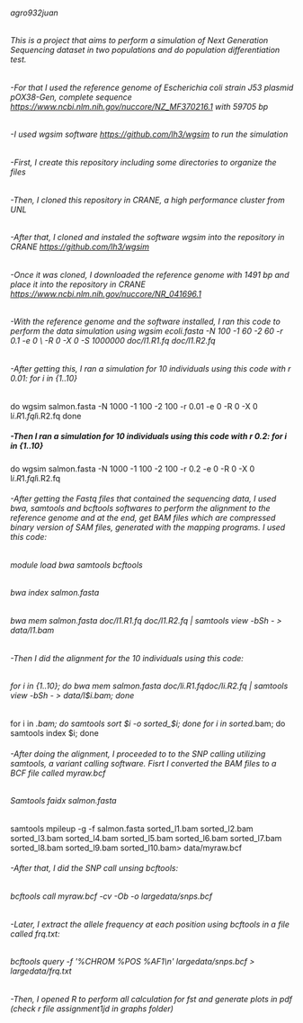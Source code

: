 ###### agro932juan
###### This is a project that aims to perform a simulation of Next Generation Sequencing dataset in two populations and do population differentiation test. 
###### -For that I used the reference genome of Escherichia coli strain J53 plasmid pOX38-Gen, complete sequence https://www.ncbi.nlm.nih.gov/nuccore/NZ_MF370216.1 with 59705 bp
###### -I used wgsim software https://github.com/lh3/wgsim to run the simulation
###### -First, I create this repository including some directories to organize the files
###### -Then, I cloned this repository in CRANE, a high performance cluster from UNL
###### -After that, I cloned and instaled the software wgsim into the repository in CRANE https://github.com/lh3/wgsim
###### -Once it was cloned, I downloaded the reference genome with 1491 bp and place it into the repository in CRANE https://www.ncbi.nlm.nih.gov/nuccore/NR_041696.1
###### -With the reference genome and the software installed, I ran this code to perform the data simulation using wgsim ecoli.fasta -N 100 -1 60 -2 60 -r 0.1 -e 0 \ -R 0 -X 0 -S 1000000 doc/l1.R1.fq doc/l1.R2.fq
###### -After getting this, I ran a simulation for 10 individuals using this code with r 0.01: for i in {1..10}
do
   wgsim salmon.fasta -N 1000 -1 100 -2 100 -r 0.01 -e 0 -R 0 -X 0 l$i.R1.fq l$i.R2.fq
done
##### -Then I ran a simulation for 10 individuals using this code with r 0.2: for i in {1..10}
do
   wgsim salmon.fasta -N 1000 -1 100 -2 100 -r 0.2 -e 0 -R 0 -X 0 l$i.R1.fq l$i.R2.fq

###### -After getting the Fastq files that contained the sequencing data, I used bwa, samtools and bcftools softwares to perform the alignment to the reference genome and at the end, get BAM files which are compressed binary version of SAM files, generated with the mapping programs. I used this code:
###### module load bwa samtools bcftools
###### bwa index salmon.fasta
###### bwa mem salmon.fasta doc/l1.R1.fq doc/l1.R2.fq | samtools view -bSh - > data/l1.bam
###### -Then I did the alignment for the 10 individuals using this code:
###### for i in {1..10}; do bwa mem salmon.fasta doc/l$i.R1.fq doc/l$i.R2.fq | samtools view -bSh - > data/l$i.bam; done
for i in *.bam; do samtools sort $i -o sorted_$i; done
for i in sorted*.bam; do samtools index $i; done
###### -After doing the alignment, I proceeded to to the SNP calling utilizing samtools, a variant calling software. Fisrt I converted the BAM files to a BCF file called myraw.bcf
###### Samtools faidx salmon.fasta
samtools mpileup -g -f salmon.fasta sorted_l1.bam sorted_l2.bam sorted_l3.bam sorted_l4.bam sorted_l5.bam sorted_l6.bam sorted_l7.bam sorted_l8.bam sorted_l9.bam sorted_l10.bam> data/myraw.bcf
###### -After that, I did the SNP call unsing bcftools:
###### bcftools call myraw.bcf -cv -Ob -o largedata/snps.bcf
###### -Later, I extract the allele frequency at each position using bcftools in a file called frq.txt: 
###### bcftools query -f '%CHROM %POS %AF1\n' largedata/snps.bcf > largedata/frq.txt
###### -Then, I opened R to perform all calculation for fst and generate plots in pdf (check r file assignment1jd in graphs folder)
###### 


